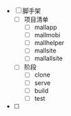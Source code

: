 
- [ ] 脚手架
	- [ ] 项目清单
		- [ ] mallapp
		- [ ] mallmobi
		- [ ] mallhelper
		- [ ] mallsite
		- [ ] mallallsite
	- [ ] 阶段
		- [ ] clone
		- [ ] serve
		- [ ] build
		- [ ] test
- [ ] 